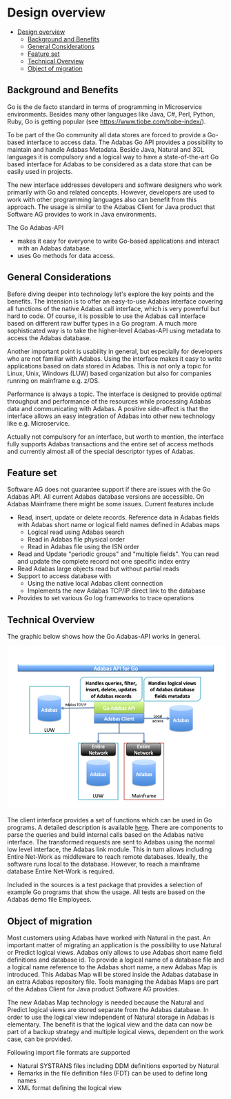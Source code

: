 # Design overview

<!-- TOC -->

- [Design overview](#design-overview)
  - [Background and Benefits](#background-and-benefits)
  - [General Considerations](#general-considerations)
  - [Feature set](#feature-set)
  - [Technical Overview](#technical-overview)
  - [Object of migration](#object-of-migration)

<!-- /TOC -->

## Background and Benefits

Go is the de facto standard in terms of programming in Microservice environments. Besides many other languages like Java, C\#, Perl, Python, Ruby, Go is getting popular
(see <https://www.tiobe.com/tiobe-index/>).

To be part of the Go community all data stores are forced to provide a Go-based interface to access data.
The Adabas Go API provides a possibility to maintain and handle Adabas Metadata.
Beside Java, Natural and 3GL languages it is compulsory and a logical way to have a state-of-the-art Go based interface for Adabas to be considered as a data store that can be easily used in projects.

The new interface addresses developers and software designers who work primarily with Go and related concepts. However, developers are used to work with other programming languages also can benefit from this approach. The usage is similar to the Adabas Client for Java product that Software AG provides to work in Java environments.

The Go Adabas-API

- makes it easy for everyone to write Go-based applications and interact with an Adabas database.
- uses Go methods for data access.

## General Considerations

Before diving deeper into technology let's explore the key points and the benefits. The intension is to offer an easy-to-use Adabas interface covering all functions of the native Adabas call interface, which is very powerful but hard to code. Of course, it is possible to use the Adabas call interface based on different raw buffer types in a Go program. A much more sophisticated way is to take the higher-level Adabas-API using metadata to access the Adabas database.

Another important point is usability in general, but especially for developers who are not familiar with Adabas. Using the interface makes it easy to write applications based on data stored in Adabas. This is not only a topic for Linux, Unix, Windows (LUW) based organization but also for companies running on mainframe e.g. z/OS.

Performance is always a topic. The interface is designed to provide optimal throughput and performance of the resources while processing Adabas data and communicating with Adabas. A positive side-affect is that the interface allows an easy integration of Adabas into other new technology like e.g. Microservice.

Actually not compulsory for an interface, but worth to mention, the interface fully supports Adabas transactions and the entire set of access methods and currently almost all of the special descriptor types of Adabas.

## Feature set

Software AG does not guarantee support if there are issues with the Go Adabas API.
All current Adabas database versions are accessible. On Adabas Mainframe there might be some issues. Current features include

- Read, insert, update or delete records. Reference data in Adabas fields with Adabas short name or logical field names defined in Adabas maps
  - Logical read using Adabas search
  - Read in Adabas file physical order
  - Read in Adabas file using the ISN order
- Read and Update "periodic groups" and "multiple fields". You can read and update the complete record not one specific index entry
- Read Adabas large objects read but without partial reads
- Support to access database with
  - Using the native local Adabas client connection
  - Implements the new  Adabas TCP/IP direct link to the database
- Provides to set various Go log frameworks to trace operations

## Technical Overview

The graphic below shows how the Go Adabas-API works in general.

![Technical Overview](.//media/Go-Design.png)

The client interface provides a set of functions which can be used in Go programs. A detailed description is available [here](.//README.md). There are components to parse the queries and build internal calls based on the Adabas native interface. The transformed requests are sent to Adabas using the normal low level interface, the Adabas link module. This in turn allows including Entire Net-Work as middleware to reach remote databases. Ideally, the software runs local to the database. However, to reach a mainframe database Entire Net-Work is required.

Included in the sources is a test package that  provides a selection of example Go programs that show the usage. All tests are based on the Adabas demo file Employees.

## Object of migration

Most customers using Adabas have worked with Natural in the past. An important matter of migrating an application is the possibility to use Natural or Predict logical views.
Adabas only allows to use Adabas short name field definitions and database id. To provide a logical name of a database file and a logical name reference to the Adabas short name, a new Adabas Map is introduced. This Adabas Map will be stored inside the Adabas database in an extra Adabas repository file.
Tools managing the Adabas Maps are part of the Adabas Client for Java product Software AG provides.

The new Adabas Map technology is needed because the Natural and Predict logical views are stored separate from the Adabas database. In order to use the logical view independent of Natural storage in Adabas is elementary. The benefit is that the logical view and the data can now be part of a backup strategy and multiple logical views, dependent on the work case, can be provided.

Following import file formats are supported

- Natural SYSTRANS files including DDM definitions exported by Natural
- Remarks in the file definition files (FDT) can be used to define long names
- XML format defining the logical view
